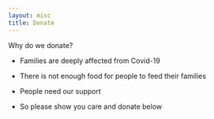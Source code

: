```yaml
---
layout: misc
title: Donate
---
```


Why do we donate? 

- Families are deeply affected from Covid-19

- There is not enough food for people to feed their families

- People need our support

- So please show you care and donate below 